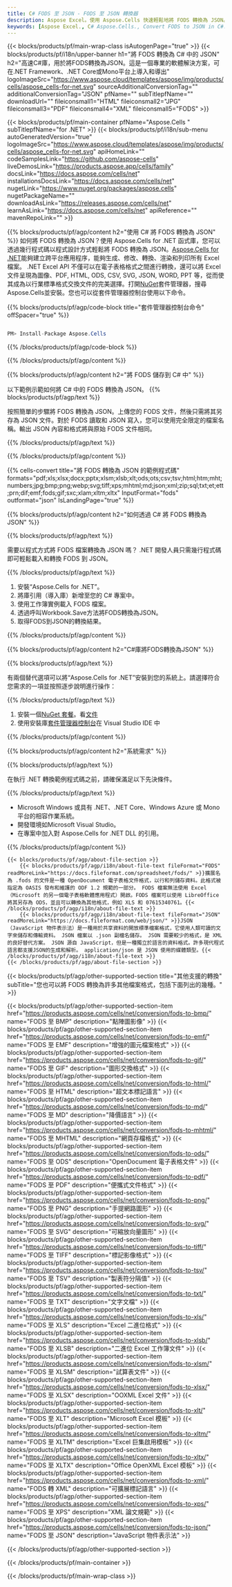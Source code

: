 ```yaml
---
title: C# FODS 至 JSON - FODS 至 JSON 轉換器
description: Aspose Excel。使用 Aspose.Cells 快速輕鬆地將 FODS 轉換為 JSON。C# FODS 為 JSON. C# 將 0761838381830 1076181 將 0761830761830 10760181 將 07618307618381 儲存。為 07611134 81 使用 C#。
keywords: [Aspose Excel., C# Aspose.Cells., Convert FODS to JSON in C#., Save FODS to JSON using C#., C# FODS to JSON saveformat., FODS to JSON Converter., C# Save FODS as JSON]
---
```

{{< blocks/products/pf/main-wrap-class isAutogenPage="true" >}}
{{< blocks/products/pf/i18n/upper-banner h1="將 FODS 轉換為 C# 中的 JSON" h2="高速C#庫，用於將FODS轉換為JSON。這是一個專業的軟體解決方案，可在.NET Framework、.NET Core或Mono平台上導入和導出" logoImageSrc="https://www.aspose.cloud/templates/aspose/img/products/cells/aspose_cells-for-net.svg" sourceAdditionalConversionTag="" additionalConversionTag="JSON" pfName="" subTitlepfName="" downloadUrl="" fileiconsmall1="HTML" fileiconsmall2="JPG" fileiconsmall3="PDF" fileiconsmall4="XML" fileiconsmall5="FODS" >}}

{{< blocks/products/pf/main-container pfName="Aspose.Cells " subTitlepfName="for .NET" >}}
{{< blocks/products/pf/i18n/sub-menu autoGeneratedVersion="true" logoImageSrc="https://www.aspose.cloud/templates/aspose/img/products/cells/aspose_cells-for-net.svg" apiHomeLink="" codeSamplesLink="https://github.com/aspose-cells" liveDemosLink="https://products.aspose.app/cells/family" docsLink="https://docs.aspose.com/cells/net" installationsDocsLink="https://docs.aspose.com/cells/net" nugetLink="https://www.nuget.org/packages/aspose.cells" nugetPackageName="" downloadAsLink="https://releases.aspose.com/cells/net" learnAsLink="https://docs.aspose.com/cells/net" apiReference="" mavenRepoLink="" >}}

{{% blocks/products/pf/agp/content h2="使用 C# 將 FODS 轉換為 JSON" %}}
如何將 FODS 轉換為 JSON？使用 Aspose.Cells for .NET 函式庫，您可以透過幾行程式碼以程式設計方式輕鬆將 FODS 轉換為 JSON。[Aspose.Cells for .NET](https://products.aspose.com/cells/net)能夠建立跨平台應用程序，能夠生成、修改、轉換、渲染和列印所有 Excel 檔案。 .NET Excel API 不僅可以在電子表格格式之間進行轉換，還可以將 Excel 文件呈現為圖像、PDF, HTML, ODS, CSV, SVG, JSON, WORD, PPT 等，從而使其成為以行業標準格式交換文件的完美選擇。打開[NuGet](https://www.nuget.org/packages/aspose.cells)套件管理器，搜尋Aspose.Cells並安裝。您也可以從套件管理器控制台使用以下命令。

{{% blocks/products/pf/agp/code-block title="套件管理器控制台命令" offSpacer="true" %}}

```cs

PM> Install-Package Aspose.Cells

```

{{% /blocks/products/pf/agp/code-block %}}

{{% /blocks/products/pf/agp/content %}}

{{% blocks/products/pf/agp/content h2="將 FODS 儲存到 C# 中" %}}

以下範例示範如何將 C# 中的 FODS 轉換為 JSON。
{{% blocks/products/pf/agp/text %}}

按照簡單的步驟將 FODS 轉換為 JSON。上傳您的 FODS 文件，然後只需將其另存為 JSON 文件。對於 FODS 讀取和 JSON 寫入，您可以使用完全限定的檔案名稱。輸出 JSON 內容和格式將與原始 FODS 文件相同。

{{% /blocks/products/pf/agp/text %}}

{{% /blocks/products/pf/agp/content %}}

{{% cells-convert title="將 FODS 轉換為 JSON 的範例程式碼" formats="pdf;xls;xlsx;docx;pptx;xlsm;xlsb;xlt;ods;ots;csv;tsv;html;htm;mht;numbers;jpg;bmp;png;webp;svg;tiff;xps;mhtml;md;json;xml;zip;sql;txt;et;ett;prn;dif;emf;fods;gif;sxc;xlam;xltm;xltx" InputFormat="fods" outformat="json" IsLandingPage="true" %}}

{{% blocks/products/pf/agp/content h2="如何透過 C# 將 FODS 轉換為 JSON" %}}

{{% blocks/products/pf/agp/text %}}

需要以程式方式將 FODS 檔案轉換為 JSON 嗎？ .NET 開發人員只需幾行程式碼即可輕鬆載入和轉換 FODS 到 JSON。

{{% /blocks/products/pf/agp/text %}}

1. 安裝“Aspose.Cells for .NET”。
1. 將庫引用（導入庫）新增至您的 C# 專案中。
1. 使用工作簿實例載入 FODS 檔案。
1. 透過呼叫Workbook.Save方法將FODS轉換為JSON。
1. 取得FODS到JSON的轉換結果。

{{% /blocks/products/pf/agp/content %}}

{{% blocks/products/pf/agp/content h2="C#庫將FODS轉換為JSON" %}}

{{% blocks/products/pf/agp/text %}}

有兩個替代選項可以將“Aspose.Cells for .NET”安裝到您的系統上。請選擇符合您需求的一項並按照逐步說明進行操作：

{{% /blocks/products/pf/agp/text %}}

1. 安裝一個[NuGet 套餐](https://www.nuget.org/packages/Aspose.Cells/)。看[文件](https://docs.aspose.com/cells/net/installation/#install-asposecells-for-net-through-nuget)
1. 使用安裝庫[套件管理器控制台](https://docs.aspose.com/cells/net/installation/#install-asposecells-using-the-package-manager-console)在 Visual Studio IDE 中

{{% /blocks/products/pf/agp/content %}}

{{% blocks/products/pf/agp/content h2="系統需求" %}}

{{% blocks/products/pf/agp/text %}}

在執行 .NET 轉換範例程式碼之前，請確保滿足以下先決條件。

{{% /blocks/products/pf/agp/text %}}

-  Microsoft Windows 或具有 .NET、.NET Core、Windows Azure 或 Mono 平台的相容作業系統。
- 開發環境如Microsoft Visual Studio。
- 在專案中加入對 Aspose.Cells for .NET DLL 的引用。

{{% /blocks/products/pf/agp/content %}}

<!-- aboutfile Starts -->
    {{< blocks/products/pf/agp/about-file-section >}}
        {{< blocks/products/pf/agp/i18n/about-file-text fileFormat="FODS" readMoreLink="https://docs.fileformat.com/spreadsheet/fods/" >}}擴展名為 .fods 的文件是一種 OpenDocument 電子表格文件格式，以行和列儲存資料。此格式被指定為 OASIS 發布和維護的 ODF 1.2 規範的一部分。 FODS 檔案無法使用 Excel（Microsoft 的另一個電子表格軟體應用程式）開啟。FODS 檔案可以使用 LibreOffice 將其另存為 ODS，並且可以轉換為其他格式，例如 XLS 和 07615340761。{{< /blocks/products/pf/agp/i18n/about-file-text >}}
        {{< blocks/products/pf/agp/i18n/about-file-text fileFormat="JSON" readMoreLink="https://docs.fileformat.com/web/json/" >}}JSON（JavaScript 物件表示法）是一種用於共享資料的開放標準檔案格式，它使用人類可讀的文字來儲存和傳輸資料。 JSON 檔案以 .json 副檔名儲存。 JSON 需要較少的格式，是 XML 的良好替代方案。 JSON 源自 JavaScript，但是一種獨立於語言的資料格式。許多現代程式語言都支援JSON的生成和解析。 application/json 是 JSON 使用的媒體類型。{{< /blocks/products/pf/agp/i18n/about-file-text >}}
    {{< /blocks/products/pf/agp/about-file-section >}}
<!-- aboutfile Ends -->

{{< blocks/products/pf/agp/other-supported-section title="其他支援的轉換" subTitle="您也可以將 FODS 轉換為許多其他檔案格式，包括下面列出的幾種。" >}}

{{< blocks/products/pf/agp/other-supported-section-item href="https://products.aspose.com/cells/net/conversion/fods-to-bmp/" name="FODS 至 BMP" description="點陣圖影像" >}}
{{< blocks/products/pf/agp/other-supported-section-item href="https://products.aspose.com/cells/net/conversion/fods-to-emf/" name="FODS 至 EMF" description="增強的圖元檔案格式" >}}
{{< blocks/products/pf/agp/other-supported-section-item href="https://products.aspose.com/cells/net/conversion/fods-to-gif/" name="FODS 至 GIF" description="圖形交換格式" >}}
{{< blocks/products/pf/agp/other-supported-section-item href="https://products.aspose.com/cells/net/conversion/fods-to-html/" name="FODS 至 HTML" description="超文本標記語言" >}}
{{< blocks/products/pf/agp/other-supported-section-item href="https://products.aspose.com/cells/net/conversion/fods-to-md/" name="FODS 至 MD" description="降價語言" >}}
{{< blocks/products/pf/agp/other-supported-section-item href="https://products.aspose.com/cells/net/conversion/fods-to-mhtml/" name="FODS 至 MHTML" description="網頁存檔格式" >}}
{{< blocks/products/pf/agp/other-supported-section-item href="https://products.aspose.com/cells/net/conversion/fods-to-ods/" name="FODS 至 ODS" description="OpenDocument 電子表格文件" >}}
{{< blocks/products/pf/agp/other-supported-section-item href="https://products.aspose.com/cells/net/conversion/fods-to-pdf/" name="FODS 至 PDF" description="便攜式文件格式" >}}
{{< blocks/products/pf/agp/other-supported-section-item href="https://products.aspose.com/cells/net/conversion/fods-to-png/" name="FODS 至 PNG" description="手提網路圖形" >}}
{{< blocks/products/pf/agp/other-supported-section-item href="https://products.aspose.com/cells/net/conversion/fods-to-svg/" name="FODS 至 SVG" description="可縮放向量圖形" >}}
{{< blocks/products/pf/agp/other-supported-section-item href="https://products.aspose.com/cells/net/conversion/fods-to-tiff/" name="FODS 至 TIFF" description="標記影像格式" >}}
{{< blocks/products/pf/agp/other-supported-section-item href="https://products.aspose.com/cells/net/conversion/fods-to-tsv/" name="FODS 至 TSV" description="製表符分隔值" >}}
{{< blocks/products/pf/agp/other-supported-section-item href="https://products.aspose.com/cells/net/conversion/fods-to-txt/" name="FODS 至 TXT" description="文字文檔" >}}
{{< blocks/products/pf/agp/other-supported-section-item href="https://products.aspose.com/cells/net/conversion/fods-to-xls/" name="FODS 至 XLS" description="Excel 二進位格式" >}}
{{< blocks/products/pf/agp/other-supported-section-item href="https://products.aspose.com/cells/net/conversion/fods-to-xlsb/" name="FODS 至 XLSB" description="二進位 Excel 工作簿文件" >}}
{{< blocks/products/pf/agp/other-supported-section-item href="https://products.aspose.com/cells/net/conversion/fods-to-xlsm/" name="FODS 至 XLSM" description="試算表文件" >}}
{{< blocks/products/pf/agp/other-supported-section-item href="https://products.aspose.com/cells/net/conversion/fods-to-xlsx/" name="FODS 至 XLSX" description="OOXML Excel 文件" >}}
{{< blocks/products/pf/agp/other-supported-section-item href="https://products.aspose.com/cells/net/conversion/fods-to-xlt/" name="FODS 至 XLT" description="Microsoft Excel 模板" >}}
{{< blocks/products/pf/agp/other-supported-section-item href="https://products.aspose.com/cells/net/conversion/fods-to-xltm/" name="FODS 至 XLTM" description="Excel 巨集啟用模板" >}}
{{< blocks/products/pf/agp/other-supported-section-item href="https://products.aspose.com/cells/net/conversion/fods-to-xltx/" name="FODS 至 XLTX" description="Office OpenXML Excel 模板" >}}
{{< blocks/products/pf/agp/other-supported-section-item href="https://products.aspose.com/cells/net/conversion/fods-to-xml/" name="FODS 轉 XML" description="可擴展標記語言" >}}
{{< blocks/products/pf/agp/other-supported-section-item href="https://products.aspose.com/cells/net/conversion/fods-to-xps/" name="FODS 至 XPS" description="XML 論文規範" >}}
{{< blocks/products/pf/agp/other-supported-section-item href="https://products.aspose.com/cells/net/conversion/fods-to-json/" name="FODS 至 JSON" description="JavaScript 物件表示法" >}}

{{< /blocks/products/pf/agp/other-supported-section >}}

{{< /blocks/products/pf/main-container >}}
    
{{< /blocks/products/pf/main-wrap-class >}}
